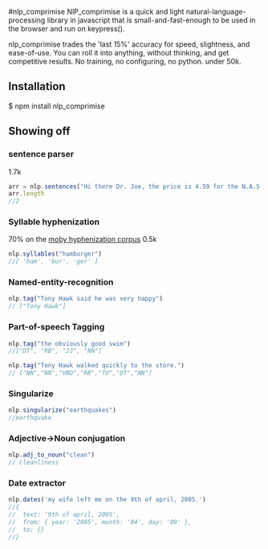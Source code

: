 #nlp_comprimise
NlP_comprimise is a quick and light natural-language-processing library in javascript that is small-and-fast-enough to be used in the browser and run on keypress().

nlp_comprimise trades the 'last 15%' accuracy for speed, slightness, and ease-of-use. You can roll it into anything, without thinking, and get competitive results. No training, no configuring, no python. under 50k.


## Installation

 $ npm install nlp_comprimise


## Showing off

### sentence parser
1.7k
```javascript
arr = nlp.sentences("Hi there Dr. Joe, the price is 4.59 for the N.A.S.A. Ph.Ds. I hope that's fine, etc. and you can attend Feb. 8th.")
arr.length
//2
```
### Syllable hyphenization

70% on the [moby hyphenization corpus](http://www.gutenberg.org/dirs/etext02/mhyph10.zip)  0.5k
```javascript
nlp.syllables("hamburger")
//[ 'ham', 'bur', 'ger' ]
```
### Named-entity-recognition
```javascript
nlp.tag("Tony Hawk said he was very happy")
// ["Tony Hawk"]
```
### Part-of-speech Tagging
```javascript
nlp.tag("the obviously good swim")
//["DT", "RB", "JJ", "NN"]

nlp.tag("Tony Hawk walked quickly to the store.")
// ["NN","NN","VBD","RB","TO","DT","NN"]
```
### Singularize
```javascript
nlp.singularize("earthquakes")
//earthquake
```
### Adjective->Noun conjugation
```javascript
nlp.adj_to_noun("clean")
// cleanliness
```

### Date extractor
```javascript
nlp.dates('my wife left me on the 9th of april, 2005.')
//{
//  text: '9th of april, 2005',
//  from: { year: '2005', month: '04', day: '09' },
//  to: {}
//}
```